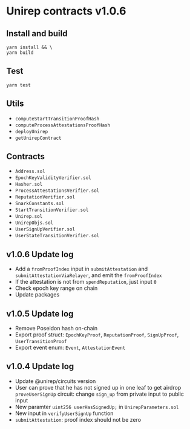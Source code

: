 # Unirep contracts v1.0.6

## Install and build

```shell
yarn install && \
yarn build
```

## Test

```shell
yarn test
```

## Utils

- `computeStartTransitionProofHash`
- `computeProcessAttestationsProofHash`
- `deployUnirep`
- `getUnirepContract`

## Contracts

- `Address.sol`
- `EpochKeyValidityVerifier.sol`
- `Hasher.sol`
- `ProcessAttestationsVerifier.sol`
- `ReputationVerifier.sol`
- `SnarkConstants.sol`
- `StartTransitionVerifier.sol`
- `Unirep.sol`
- `UnirepObjs.sol`
- `UserSignUpVerifier.sol`
- `UserStateTransitionVerifier.sol`

## v1.0.6 Update log

- Add a `fromProofIndex` input in `submitAttestation` and `submitAttestationViaRelayer`, and emit the `fromProofIndex`
- If the attestation is not from `spendReputation`, just input `0`
- Check epoch key range on chain
- Update packages

## v1.0.5 Update log

- Remove Poseidon hash on-chain
- Export proof struct: `EpochKeyProof`, `ReputationProof`, `SignUpProof`, `UserTransitionProof`
- Export event enum: `Event`, `AttestationEvent`

## v1.0.4 Update log

- Update @unirep/circuits version
- User can prove that he has not signed up in one leaf to get airdrop
  `proveUserSignUp` circuit: change `sign_up` from private input to public input
- New paramter `uint256 userHasSignedUp;` in `UnirepParameters.sol`
- New input in `verifyUserSignUp` function
- `submitAttestation`: proof index should not be zero
